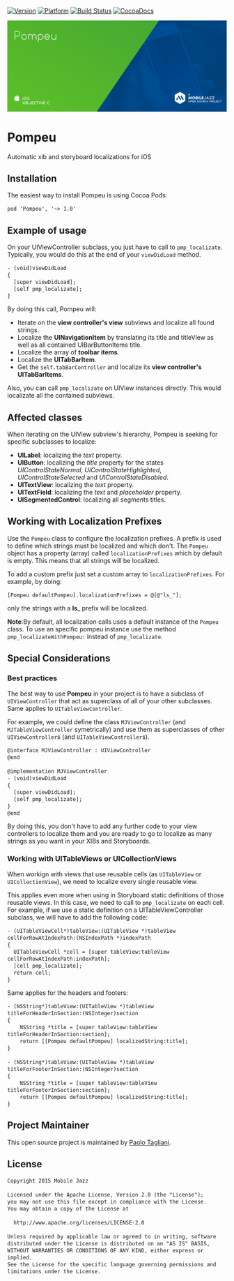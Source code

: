 [![Version](https://cocoapod-badges.herokuapp.com/v/Pompeu/badge.png)](http://cocoadocs.org/docsets/Pompeu) 
[![Platform](https://cocoapod-badges.herokuapp.com/p/Pompeu/badge.png)](http://cocoadocs.org/docsets/Pompeu)
[![Build Status](https://travis-ci.org/mobilejazz/Pompeu.png)](https://travis-ci.org/mobilejazz/Pompeu)
[![CocoaDocs](https://img.shields.io/badge/docs-%E2%9C%93-blue.svg)](http://cocoadocs.org/docsets/Pompeu/)

![Pompeu](https://raw.githubusercontent.com/mobilejazz/metadata/master/images/banners/mobile-jazz-pompeu-ios.jpg)

# Pompeu
Automatic xib and storyboard localizations for iOS

## Installation

The easiest way to install Pompeu is using Cocoa Pods:

```
pod 'Pompeu', '~> 1.0'
```

## Example of usage

On your UIViewController subclass, you just have to call to `pmp_localizate`. Typically, you would do this at the end of your `viewDidLoad` method.

```
- (void)viewDidLoad
{
  [super viewDidLoad];
  [self pmp_localizate];
}
```
By doing this call, Pompeu will:

- Iterate on the **view controller's view** subviews and localize all found strings.
- Localize the **UINavigationItem** by translating its title and titleView as well as all contained UIBarButtonItems title.
- Localize the array of **toolbar items**.
- Localize the **UITabBarItem**.
- Get the `self.tabBarController` and localize its **view controller's UITabBarItems**.

Also, you can call `pmp_localizate` on UIView instances directly. This would localizate all the contained subviews.

## Affected classes

When iterating on the UIView subview's hierarchy, Pompeu is seeking for specific subclasses to localize:
- **UILabel**: localizing the *text* property.
- **UIButton**: localizing the *title* property for the states *UIControlStateNormal*, *UIControlStateHighlighted*, *UIControlStateSelected* and *UIControlStateDisabled*.
- **UITextView**: localizing the *text* property. 
- **UITextField**: localizing the *text* and *placeholder* property.
- **UISegmentedControl**: localizing all segments titles.

## Working with Localization Prefixes

Use the `Pompeu` class to configure the localization prefixes. A prefix is used to define which strings must be localized and which don't. The `Pompeu` object has a property (array) called `localizationPrefixes` which by default is empty. This means that all strings will be localized. 

To add a custom prefix just set a custom array to `localizationPrefixes`. For example, by doing:
```
[Pompeu defaultPompeu].localizationPrefixes = @[@"ls_"];
```
only the strings with a **ls_** prefix will be localized.

**Note**:By default, all localization calls uses a default instance of the `Pompeu` class. To use an specific pompeu instance use the method `pmp_localizateWithPompeu:` instead of `pmp_localizate`.

## Special Considerations
### Best practices
The best way to use **Pompeu** in your project is to have a subclass of `UIViewController` that act as superclass of all of your other subclasses. Same applies to `UITableViewController`.

For example, we could define the class `MJViewController` (and `MJTableViewController` symetrically) and use them as superclasses of other `UIViewController`s (and `UITableViewController`s).

```
@interface MJViewController : UIViewController
@end

@implementation MJViewController
- (void)viewDidLoad
{
  [super viewDidLoad];
  [self pmp_localizate];
}
@end
```

By doing this, you don't have to add any further code to your view controllers to localize them and you are ready to go to localize as many strings as you want in your XIBs and Storyboards.

### Working with UITableViews or UICollectionViews

When workign with views that use reusable cells (as `UITableView` or `UICollectionView`), we need to localize every single reusable view. 

This applies even more when using in Storyboard static definitions of those reusable views. In this case, we need to call to `pmp_localizate` on each cell. For example, if we use a static definition on a UITableViewController subclass, we will have to add the following code:

```
- (UITableViewCell*)tableView:(UITableView *)tableView cellForRowAtIndexPath:(NSIndexPath *)indexPath
{
  UITableViewCell *cell = [super tableView:tableView cellForRowAtIndexPath:indexPath];
  [cell pmp_localizate];
  return cell;
}
```

Same applies for the headers and footers:

```
- (NSString*)tableView:(UITableView *)tableView titleForHeaderInSection:(NSInteger)section
{
    NSString *title = [super tableView:tableView titleForHeaderInSection:section];
    return [[Pompeu defaultPompeu] localizedString:title];
}

- (NSString*)tableView:(UITableView *)tableView titleForFooterInSection:(NSInteger)section
{
    NSString *title = [super tableView:tableView titleForFooterInSection:section];
    return [[Pompeu defaultPompeu] localizedString:title];
}
```

## Project Maintainer

This open source project is maintained by [Paolo Tagliani](https://github.com/pablosproject).

## License

    Copyright 2015 Mobile Jazz

    Licensed under the Apache License, Version 2.0 (the "License");
    you may not use this file except in compliance with the License.
    You may obtain a copy of the License at

      http://www.apache.org/licenses/LICENSE-2.0

    Unless required by applicable law or agreed to in writing, software
    distributed under the License is distributed on an "AS IS" BASIS,
    WITHOUT WARRANTIES OR CONDITIONS OF ANY KIND, either express or implied.
    See the License for the specific language governing permissions and
    limitations under the License.
